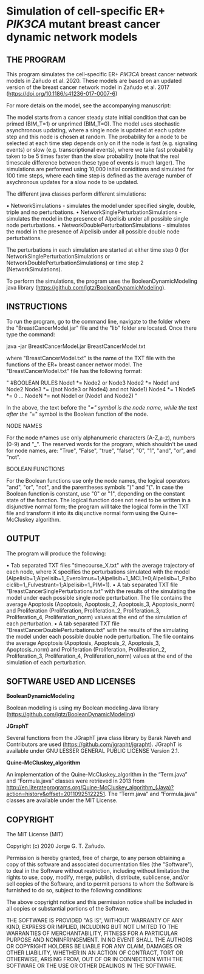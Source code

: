 # Simulation of cell-specific ER+ *PIK3CA* mutant breast cancer dynamic network models

##	THE PROGRAM

This program simulates the cell-specific ER+ *PIK3CA* breast cancer network models in Zañudo et al. 2020. These models are based on an updated version of the breast cancer network model in Zañudo et al. 2017 (https://doi.org/10.1186/s41236-017-0007-6)

For more detais on the model, see the accompanying manuscript:

The model starts from a cancer steady state initial condition that can be primed (BIM_T=1) or unprimed (BIM_T=0). The model uses stochastic asynchronous updating, where a single node is updated at each update step and this node is chosen at random. The probability for a node to be selected at each time step depends only on if the node is fast (e.g. signaling events) or slow (e.g. transcriptional events), where we take fast probability taken to be 5 times faster than the slow probability (note that the real timescale difference between these type of events is much larger). The simulations are performed using 10,000 initial coniditions and simulated for 100 time steps, where each time step is defined as the average number of asychronous updates for a slow node to be updated. 

The different java classes perform different simulations:

•	NetworkSimulations - simulates the model under specified single, double, triple and no perturbations. 
•	NetworkSinglePerturbationSimulations - simulates the model in the presence of Alpelisib under all possible single node perturbations.
•	NetworkDoublePerturbationSimulations - simulates the model in the presence of Alpelisib under all possible double node perturbations.

The perturbations in each simulation are started at either time step 0 (for NetworkSinglePerturbationSimulations or NetworkDoublePerturbationSimulations) or time step 2 (NetworkSimulations).

To perform the simulations, the program uses the BooleanDynamicModeling java library (https://github.com/jgtz/BooleanDynamicModeling).

##	INSTRUCTIONS

To run the program, go to the command line, navigate to the folder where the "BreastCancerModel.jar" file and the "lib" folder are located. Once there type the command:

java -jar BreastCancerModel.jar BreastCancerModel.txt

where "BreastCancerModel.txt" is the name of the TXT file with the functions of the ER+ breast cancer networ model. The "BreastCancerModel.txt" file has the following format:

"
#BOOLEAN RULES
Node1 *= Node2 or Node3
Node2 *= Node1 and Node2
Node3 *= ((not Node3 or Node4) and not Node1)
Node4 *= 1
Node5 *= 0
...
NodeN *= not Node1 or (Node1 and Node2)
"

In the above, the text before the "*=" symbol is the node name, while the text after the "*=" symbol is the Boolean function of the node.

NODE NAMES

For the node n*ames use only alphanumeric characters (A-Z,a-z), numbers (0-9) and "_". The reserved words for the program, which shouldn't be used for node names, are: "True", "False", "true", "false", "0", "1", "and", "or", and "not".

BOOLEAN FUNCTIONS

For the Boolean functions use only the node names, the logical operators "and", "or", "not", and the parentheses symbols ")" and "(". In case the Boolean function is constant, use "0" or "1", depending on the constant state of the function. The logical function does not need to be written in a disjunctive normal form; the program will take the logical form in the TXT file and transform it into its disjunctive normal form using the Quine–McCluskey algorithm.

##	OUTPUT

The program will produce the following:

•	Tab separated TXT files "timecourse_X.txt" with the average trajectory of each node, where X specifies the perturbations simulated with the model (Alpelisib=1;Alpelisib=1_Everolimus=1;Alpelisib=1_MCL1=0;Alpelisib=1_Palbociclib=1_Fulvestrant=1;Alpelisib=1_PIM=1).
•	A tab separated TXT file "BreastCancerSinglePerturbations.txt" with the results of the simulating the model under each possible single node perturbation. The file contains the average Apoptosis (Apoptosis, Apoptosis_2, Apoptosis_3, Apoptosis_norm) and Proliferation (Proliferation, Proliferation_2, Proliferation_3, Proliferation_4, Proliferation_norm) values at the end of the simulation of each perturbation.
•	A tab separated TXT file "BreastCancerDoublePerturbations.txt" with the results of the simulating the model under each possible double node perturbation. The file contains the average Apoptosis (Apoptosis, Apoptosis_2, Apoptosis_3, Apoptosis_norm) and Proliferation (Proliferation, Proliferation_2, Proliferation_3, Proliferation_4, Proliferation_norm) values at the end of the simulation of each perturbation.

##	SOFTWARE USED AND LICENSES

**BooleanDynamicModeling**

Boolean modeling is using my Boolean modeling Java library (https://github.com/jgtz/BooleanDynamicModeling)

**JGraphT**

Several functions from the JGraphT java class library by Barak Naveh and Contributors are used (https://github.com/jgrapht/jgrapht). JGraphT is available under GNU LESSER GENERAL PUBLIC LICENSE Version 2.1.

**Quine-McCluskey_algorithm**

An implementation of the Quine-McCluskey_algorithm in the “Term.java” and “Formula.java” classes were retrieved in 2013 from http://en.literateprograms.org/Quine-McCluskey_algorithm_(Java)?action=history&offset=20110925122251. The “Term.java” and “Formula.java” classes are available under the MIT License.

##	COPYRIGHT

The MIT License (MIT)

Copyright (c) 2020 Jorge G. T. Zañudo.

Permission is hereby granted, free of charge, to any person obtaining a copy of this software and associated documentation files (the "Software"), to deal in the Software without restriction, including without limitation the rights to use, copy, modify, merge, publish, distribute, sublicense, and/or sell copies of the Software, and to permit persons to whom the Software is furnished to do so, subject to the following conditions:

The above copyright notice and this permission notice shall be included in all copies or substantial portions of the Software.

THE SOFTWARE IS PROVIDED "AS IS", WITHOUT WARRANTY OF ANY KIND, EXPRESS OR IMPLIED, INCLUDING BUT NOT LIMITED TO THE WARRANTIES OF MERCHANTABILITY, FITNESS FOR A PARTICULAR PURPOSE AND NONINFRINGEMENT. IN NO EVENT SHALL THE AUTHORS OR COPYRIGHT HOLDERS BE LIABLE FOR ANY CLAIM, DAMAGES OR OTHER LIABILITY, WHETHER IN AN ACTION OF CONTRACT, TORT OR OTHERWISE, ARISING FROM, OUT OF OR IN CONNECTION WITH THE SOFTWARE OR THE USE OR OTHER DEALINGS IN THE SOFTWARE.
